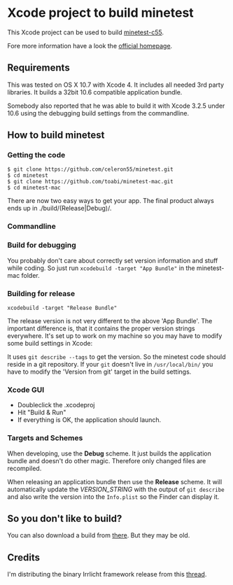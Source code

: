 # Xcode project to build minetest

This Xcode project can be used to build [minetest-c55](https://github.com/celeron55/minetest).

Fore more information have a look the [official homepage](http://c55.me/minetest/).

## Requirements

This was tested on OS X 10.7 with Xcode 4. It includes all needed 3rd party libraries.
It builds a 32bit 10.6 compatible application bundle.

Somebody also reported that he was able to build it with Xcode 3.2.5 under 10.6 using
the debugging build settings from the commandline.

## How to build minetest

### Getting the code

	$ git clone https://github.com/celeron55/minetest.git
	$ cd minetest
	$ git clone https://github.com/toabi/minetest-mac.git
	$ cd minetest-mac

There are now two easy ways to get your app. The final product always ends up in ./build/(Release|Debug)/.

### Commandline

### Build for debugging

You probably don't care about correctly set version information and stuff while coding.
So just run `xcodebuild -target "App Bundle"` in the minetest-mac folder.

### Building for release

`xcodebuild -target "Release Bundle"`

The release version is not very different to the above 'App Bundle'. The important
difference is, that it contains the proper version strings everywhere. It's set up
to work on my machine so you may have to modify some build settings in Xcode:

It uses `git describe --tags` to get the version. So the minetest code should reside in
a git repository. If your `git` doesn't live in `/usr/local/bin/` you have to modify the
'Version from git' target in the build settings.

### Xcode GUI

* Doubleclick the .xcodeproj
* Hit "Build & Run"
* If everything is OK, the application should launch.

### Targets and Schemes

When developing, use the **Debug** scheme. It just builds the application bundle and doesn't do other magic.
Therefore only changed files are recompiled.

When releasing an application bundle then use the **Release** scheme. It will automatically update the *VERSION_STRING*
with the output of `git describe` and also write the version into the `Info.plist` so the Finder can display it.

## So you don't like to build?

You can also download a build from [there](https://github.com/toabi/minetest-mac/downloads). But they may be old.

## Credits

I'm distributing the binary Irrlicht framework release from this [thread](http://irrlicht.sourceforge.net/phpBB2/viewtopic.php?t=42601).
